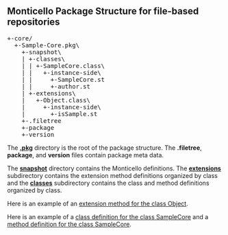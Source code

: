 ## Monticello Package Structure for file-based repositories

<pre>
+-core/
  +-Sample-Core.pkg\
    +-snapshot\
    | +-classes\
    | | +-SampleCore.class\
    | |   +-instance-side\
    | |     +-SampleCore.st
    | |     +-author.st
    | +-extensions\
    |   +-Object.class\
    |     +-instance-side\
    |       +-isSample.st
    +-.filetree
    +-package
    +-version
</pre>
  
The [**.pkg**](Sample-Core.pkg) directory is the root of the package structure. 
The **.filetree**, **package**, and **version** files contain package meta data.

The [**snapshot**](Sample-Core.pkg/snapshot) directory contains the Monticello definitions. 
The [**extensions**](Sample-Core.pkg/snapshot/extensions) 
subdirectory contains the extension method definitions organized by class
and the [**classes**](Sample-Core.pkg/snapshot/classes) subdirectory contains the class and method definitions organized by class.

Here is an example of an [extension method for the class Object](Sample-Core.pkg/snapshot/extensions/Object.class/instance-side/isSample.st).

Here is an example of a [class definition for the class SampleCore](Sample-Core.pkg/snapshot/classes/SampleCore.class/instance-side/SampleCore.st) 
and a [method
definition for the class SampleCore](Sample-Core.pkg/snapshot/classes/SampleCore.class/instance-side/authorName.st).
